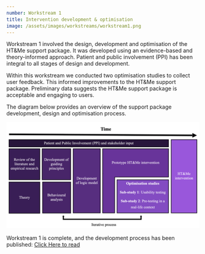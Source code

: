 ```yaml
---
number: Workstream 1
title: Intervention development & optimisation
image: /assets/images/workstreams/workstream1.png
---
```


Workstream 1 involved the design, development and optimisation of the HT&Me support package. It was developed using an evidence-based and theory-informed approach. Patient and public involvement (PPI) has been integral to all stages of design and development.

Within this workstream we conducted two optimisation studies to collect user feedback. This informed improvements to the HT&Me support package. Preliminary data suggests the HT&Me support package is acceptable and engaging to users.

The diagram below provides an overview of the support package development, design and optimisation process.

![PPIDiagram](/assets/images/PPIDiagram.png)

Workstream 1 is complete, and the development process has been published: [Click Here to read](https://www.sciencedirect.com/science/article/pii/S0960977623005039)
